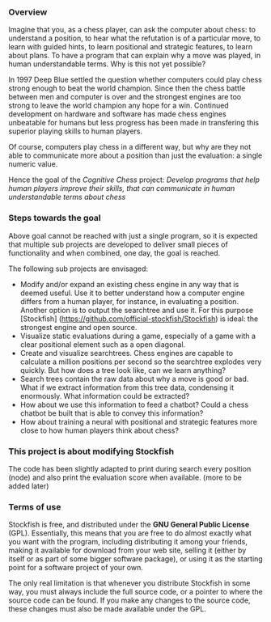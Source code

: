 ### Overview

Imagine that you, as a chess player, can ask the computer about chess: to understand a position, to hear what the refutation is of a particular move, to learn with guided hints, to learn positional and strategic features, to learn about plans. To have a program that can explain why a move was played, in human understandable terms. Why is this not yet possible?

In 1997 Deep Blue settled the question whether computers could play chess strong enough to beat the world champion. Since then the chess battle between men and computer is over and the strongest engines are too strong to leave the world champion any hope for a win.
Continued development on hardware and software has made chess engines unbeatable for humans but less progress has been made in transfering this superior playing skills to human players.

Of course, computers play chess in a different way, but why are they not able to communicate more about a position than just the evaluation: a single numeric value.

Hence the goal of the *Cognitive Chess* project:
*Develop programs that help human players improve their skills, that can communicate in human understandable terms about chess*


### Steps towards the goal

Above goal cannot be reached with just a single program, so it is expected that multiple sub projects are developed to deliver small pieces of functionality and when combined, one day, the goal is reached.

The following sub projects are envisaged:
* Modify and/or expand an existing chess engine in any way that is deemed useful. Use it to better understand how a computer engine differs from a human player, for instance, in evaluating a position. Another option is to output the searchtree and use it.
For this purpose [Stockfish] (https://github.com/official-stockfish/Stockfish) is ideal: the strongest engine and open source.
* Visualize static evaluations during a game, especially of a game with a clear positional element such as a open diagonal.
* Create and visualize searchtrees. Chess engines are capable to calculate a million positions per second so the searchtree explodes very quickly. But how does a tree look like, can we learn anything?
* Search trees contain the raw data about why a move is good or bad. What if we extract information from this tree data, condensing it enormously. What information could be extracted?
* How about we use this information to feed a chatbot? Could a chess chatbot be built that is able to convey this information?
* How about training a neural with positional and strategic features more close to how human players think about chess?


### This project is about modifying Stockfish

The code has been slightly adapted to print during search every position (node) and also print the evaluation score when available.
(more to be added later)

### Terms of use

Stockfish is free, and distributed under the **GNU General Public License**
(GPL). Essentially, this means that you are free to do almost exactly
what you want with the program, including distributing it among your
friends, making it available for download from your web site, selling
it (either by itself or as part of some bigger software package), or
using it as the starting point for a software project of your own.

The only real limitation is that whenever you distribute Stockfish in
some way, you must always include the full source code, or a pointer
to where the source code can be found. If you make any changes to the
source code, these changes must also be made available under the GPL.

